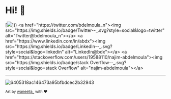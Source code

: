 # Hi! 👋
[![](https://visitor-badge.glitch.me/badge?page_id=najx.visitor-badge")]()
<a href="https://twitter.com/bdelmoula_n"><img src="https://img.shields.io/badge/Twitter--_.svg?style=social&logo=twitter" alt="Twitter@bdelmoula_n"></a>
<a href="https://www.linkedin.com/in/abdx"><img src="https://img.shields.io/badge/LinkedIn--_.svg?style=social&logo=linkedin" alt="LinkedIn@bdx"></a>
<a href="https://stackoverflow.com/users/19588110/najim-abdelmoula"><img src="https://img.shields.io/badge/stack Overflow--_.svg?style=social&logo=stack Overflow" alt="najim-abdelmoula"></a>

---

![6405318ac146473a95bfbdcec2b32943](https://user-images.githubusercontent.com/11095731/136881424-89ef97ea-51eb-4910-9d86-9ccd2e77fcf0.gif)

<sub>Art by [waneella_](https://twitter.com/waneella_) with ❤️</sup>
